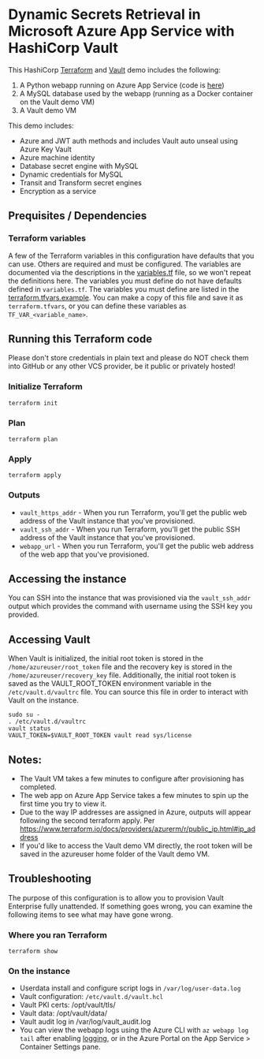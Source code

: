 # Dynamic Secrets Retrieval in Microsoft Azure App Service with HashiCorp Vault

This HashiCorp [Terraform](https://terraform.io) and [Vault](https://vaultproject.io) demo includes the following:
1. A Python webapp running on Azure App Service (code is [here](https://github.com/assareh/transit-app-example/))
2. A MySQL database used by the webapp (running as a Docker container on the Vault demo VM)
3. A Vault demo VM

This demo includes:
* Azure and JWT auth methods and includes Vault auto unseal using Azure Key Vault
* Azure machine identity
* Database secret engine with MySQL
* Dynamic credentials for MySQL
* Transit and Transform secret engines
* Encryption as a service

## Prequisites / Dependencies
### Terraform variables
A few of the Terraform variables in this configuration have defaults that you can use. Others are required and must be configured. The variables are documented via the descriptions in the [variables.tf](variables.tf) file, so we won't repeat the definitions here. The variables you must define do not have defaults defined in `variables.tf`. The variables you must define are listed in the [terraform.tfvars.example](terraform.tfvars.example). You can make a copy of this file and save it as `terraform.tfvars`, or you can define these variables as `TF_VAR_<variable_name>`.

## Running this Terraform code
Please don't store credentials in plain text and please do NOT check them into GitHub or any other VCS provider, be it public or privately hosted!

### Initialize Terraform
```
terraform init
```

### Plan
```
terraform plan
```

### Apply
```
terraform apply
```

### Outputs
* `vault_https_addr` - When you run Terraform, you'll get the public web address of the Vault instance that you've provisioned.
* `vault_ssh_addr` - When you run Terraform, you'll get the public SSH address of the Vault instance that you've provisioned.
* `webapp_url` - When you run Terraform, you'll get the public web address of the web app that you've provisioned.

## Accessing the instance
You can SSH into the instance that was provisioned via the `vault_ssh_addr` output which provides the command with username using the SSH key you provided.

## Accessing Vault
When Vault is initialized, the initial root token is stored in the `/home/azureuser/root_token` file and the recovery key is stored in the `/home/azureuser/recovery_key` file. Additionally, the initial root token is saved as the VAULT_ROOT_TOKEN environment variable in the `/etc/vault.d/vaultrc` file. You can source this file in order to interact with Vault on the instance.

```
sudo su -
. /etc/vault.d/vaultrc
vault status
VAULT_TOKEN=$VAULT_ROOT_TOKEN vault read sys/license
```

## Notes:
* The Vault VM takes a few minutes to configure after provisioning has completed.
* The web app on Azure App Service takes a few minutes to spin up the first time you try to view it.
* Due to the way IP addresses are assigned in Azure, outputs will appear following the second terraform apply. Per https://www.terraform.io/docs/providers/azurerm/r/public_ip.html#ip_address
* If you'd like to access the Vault demo VM directly, the root token will be saved in the azureuser home folder of the Vault demo VM.

## Troubleshooting
The purpose of this configuration is to allow you to provision Vault Enterprise fully unattended. If something goes wrong, you can examine the following items to see what may have gone wrong.

### Where you ran Terraform
```
terraform show
```

### On the instance
* Userdata install and configure script logs in `/var/log/user-data.log`
* Vault configuration: `/etc/vault.d/vault.hcl`
* Vault PKI certs: /opt/vault/tls/
* Vault data: /opt/vault/data/
* Vault audit log in /var/log/vault_audit.log
* You can view the webapp logs using the Azure CLI with `az webapp log tail` after enabling [logging](https://docs.microsoft.com/en-us/azure/app-service/troubleshoot-diagnostic-logs), or in the Azure Portal on the App Service > Container Settings pane.

